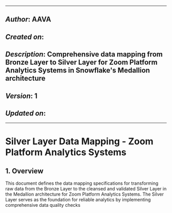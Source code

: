 _____________________________________________
## *Author*: AAVA
## *Created on*: 
## *Description*: Comprehensive data mapping from Bronze Layer to Silver Layer for Zoom Platform Analytics Systems in Snowflake's Medallion architecture
## *Version*: 1
## *Updated on*: 
_____________________________________________

# Silver Layer Data Mapping - Zoom Platform Analytics Systems

## 1. Overview

This document defines the data mapping specifications for transforming raw data from the Bronze Layer to the cleansed and validated Silver Layer in the Medallion architecture for Zoom Platform Analytics Systems. The Silver Layer serves as the foundation for reliable analytics by implementing comprehensive data quality checks